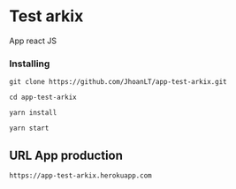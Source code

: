 # Test arkix

App react JS

### Installing

```
git clone https://github.com/JhoanLT/app-test-arkix.git
```
```
cd app-test-arkix
```
```
yarn install
```
```
yarn start
```

## URL App production
```
https://app-test-arkix.herokuapp.com
```
